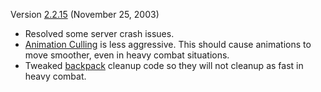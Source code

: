 Version [2.2.15](2.2.15.md) (November 25, 2003)

- Resolved some server crash issues.
- [Animation Culling](Animation_Culling.md) is less aggressive. This should
  cause animations to move smoother, even in heavy combat situations.
- Tweaked [backpack](../terminology/Backpack.md) cleanup code so they will not
  cleanup as fast in heavy combat.

<!--[category:Patches](category:Patches.md)-->
